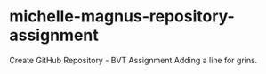 # michelle-magnus-repository-assignment
Create GitHub Repository - BVT Assignment
Adding a line for grins.
